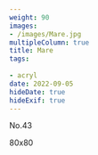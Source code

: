 ```yaml
---
weight: 90
images:
- /images/Mare.jpg
multipleColumn: true
title: Mare
tags:
 
- acryl
date: 2022-09-05
hideDate: true
hideExif: true
---
```

<p>
No.43
</p>
<p>
80x80
</p>
